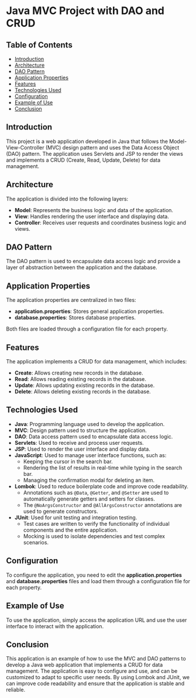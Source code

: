 # Java MVC Project with DAO and CRUD

## Table of Contents

- [Introduction](#introduction)
- [Architecture](#architecture)
- [DAO Pattern](#dao-pattern)
- [Application Properties](#application-properties)
- [Features](#features)
- [Technologies Used](#technologies-used)
- [Configuration](#configuration)
- [Example of Use](#example-of-use)
- [Conclusion](#conclusion)

## Introduction

This project is a web application developed in Java that follows the Model-View-Controller (MVC) design pattern and uses the Data Access Object (DAO) pattern. The application uses Servlets and JSP to render the views and implements a CRUD (Create, Read, Update, Delete) for data management.

## Architecture

The application is divided into the following layers:

*   **Model**: Represents the business logic and data of the application.
*   **View**: Handles rendering the user interface and displaying data.
*   **Controller**: Receives user requests and coordinates business logic and views.

## DAO Pattern

The DAO pattern is used to encapsulate data access logic and provide a layer of abstraction between the application and the database.

## Application Properties

The application properties are centralized in two files:

*   **application.properties**: Stores general application properties.
*   **database.properties**: Stores database properties.

Both files are loaded through a configuration file for each property.

## Features

The application implements a CRUD for data management, which includes:

*   **Create**: Allows creating new records in the database.
*   **Read**: Allows reading existing records in the database.
*   **Update**: Allows updating existing records in the database.
*   **Delete**: Allows deleting existing records in the database.

## Technologies Used

*   **Java**: Programming language used to develop the application.
*   **MVC**: Design pattern used to structure the application.
*   **DAO**: Data access pattern used to encapsulate data access logic.
*   **Servlets**: Used to receive and process user requests.
*   **JSP**: Used to render the user interface and display data.
*   **JavaScript**: Used to manage user interface functions, such as:
    + Keeping the cursor in the search bar.
    + Rendering the list of results in real-time while typing in the search bar.
    + Managing the confirmation modal for deleting an item.
*   **Lombok**: Used to reduce boilerplate code and improve code readability.
    + Annotations such as `@Data`, `@Getter`, and `@Setter` are used to automatically generate getters and setters for classes.
    + The `@NoArgsConstructor` and `@AllArgsConstructor` annotations are used to generate constructors.
*   **JUnit**: Used for unit testing and integration testing.
    + Test cases are written to verify the functionality of individual components and the entire application.
    + Mocking is used to isolate dependencies and test complex scenarios.

## Configuration

To configure the application, you need to edit the **application.properties** and **database.properties** files and load them through a configuration file for each property.

## Example of Use

To use the application, simply access the application URL and use the user interface to interact with the application.

## Conclusion

This application is an example of how to use the MVC and DAO patterns to develop a Java web application that implements a CRUD for data management. The application is easy to configure and use, and can be customized to adapt to specific user needs. By using Lombok and JUnit, we can improve code readability and ensure that the application is stable and reliable.
